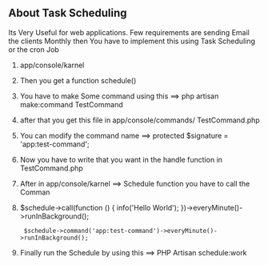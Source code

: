 ## About Task Scheduling 

Its Very Useful for web applications. Few requirements are sending Email the clients Monthly then You have to implement this using Task Scheduling or the cron Job

1. app/console/karnel
2. Then you get a function schedule()
3. You have to make Some command using  this ==> php artisan make:command TestCommand
4. after that you get this file in app/console/commands/ TestCommand.php
5. You can modify the command name ==>  protected $signature = 'app:test-command';
6. Now you have to write that you want in the handle function in TestCommand.php
7. After in app/console/karnel ==> Schedule function you have to call the Comman 
8. $schedule->call(function () {
            info('Hello World');
        })->everyMinute()->runInBackground();

        $schedule->command('app:test-command')->everyMinute()->runInBackground();
9. Finally run the Schedule by using this ==> PHP Artisan schedule:work

